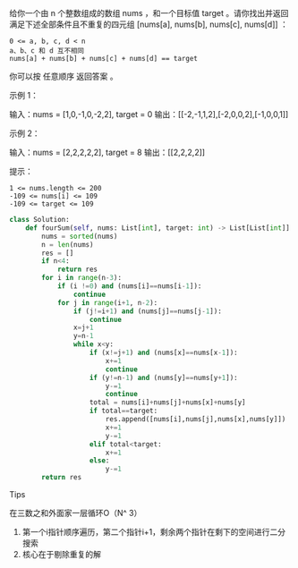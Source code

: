 给你一个由 n 个整数组成的数组 nums ，和一个目标值 target 。请你找出并返回满足下述全部条件且不重复的四元组 [nums[a], nums[b], nums[c], nums[d]] ：

    0 <= a, b, c, d < n
    a、b、c 和 d 互不相同
    nums[a] + nums[b] + nums[c] + nums[d] == target

你可以按 任意顺序 返回答案 。

 

示例 1：

输入：nums = [1,0,-1,0,-2,2], target = 0
输出：[[-2,-1,1,2],[-2,0,0,2],[-1,0,0,1]]

示例 2：

输入：nums = [2,2,2,2,2], target = 8
输出：[[2,2,2,2]]

 

提示：

    1 <= nums.length <= 200
    -109 <= nums[i] <= 109
    -109 <= target <= 109



```python
class Solution:
    def fourSum(self, nums: List[int], target: int) -> List[List[int]]:
        nums = sorted(nums)
        n = len(nums)
        res = [] 
        if n<4:
            return res 
        for i in range(n-3):
            if (i !=0) and (nums[i]==nums[i-1]):
                continue 
            for j in range(i+1, n-2):
                if (j!=i+1) and (nums[j]==nums[j-1]):
                    continue
                x=j+1
                y=n-1
                while x<y:
                    if (x!=j+1) and (nums[x]==nums[x-1]):
                        x+=1
                        continue
                    if (y!=n-1) and (nums[y]==nums[y+1]):
                        y-=1
                        continue
                    total = nums[i]+nums[j]+nums[x]+nums[y]
                    if total==target:
                        res.append([nums[i],nums[j],nums[x],nums[y]])
                        x+=1
                        y-=1
                    elif total<target:
                        x+=1
                    else:
                        y-=1
        return res 


```



Tips

在三数之和外面家一层循环O（N^ 3）

1. 第一个i指针顺序遍历，第二个指针i+1，剩余两个指针在剩下的空间进行二分搜索
2. 核心在于剔除重复的解

